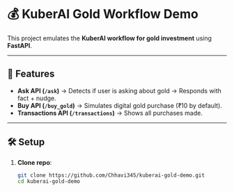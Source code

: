 # 💰 KuberAI Gold Workflow Demo

This project emulates the **KuberAI workflow for gold investment** using **FastAPI**.

---

## 🚀 Features
- **Ask API (`/ask`)** → Detects if user is asking about gold → Responds with fact + nudge.
- **Buy API (`/buy_gold`)** → Simulates digital gold purchase (₹10 by default).
- **Transactions API (`/transactions`)** → Shows all purchases made.

---

## 🛠️ Setup

1. **Clone repo**:
   ```bash
   git clone https://github.com/Chhavi345/kuberai-gold-demo.git
   cd kuberai-gold-demo
